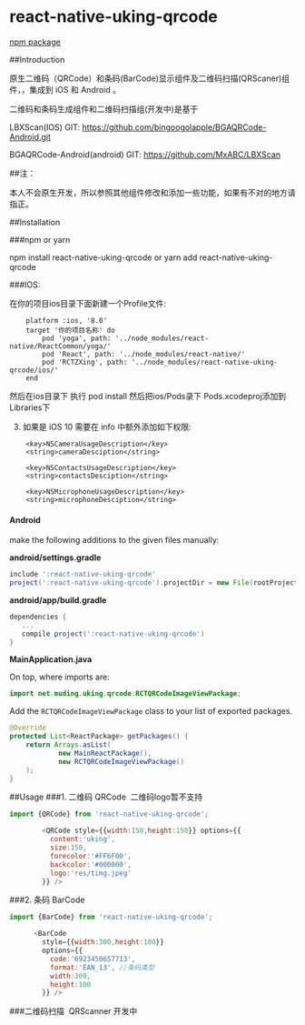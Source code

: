 # react-native-uking-qrcode 

[npm package](https://www.npmjs.org/package/react-native-uking-qrcode)

##Introduction

原生二维码（QRCode）和条码(BarCode)显示组件及二维码扫描(QRScaner)组件，，集成到 iOS 和 Android 。

二维码和条码生成组件和二维码扫描组(开发中)是基于 

LBXScan(IOS) GIT: https://github.com/bingoogolapple/BGAQRCode-Android.git

BGAQRCode-Android(android) GIT: https://github.com/MxABC/LBXScan

##注：

本人不会原生开发，所以参照其他组件修改和添加一些功能，如果有不对的地方请指正。

##Installation

###npm or yarn 

npm install react-native-uking-qrcode  or yarn add react-native-uking-qrcode

###IOS:

在你的项目ios目录下面新建一个Profile文件:
```
    platform :ios, '8.0'
    target '你的项目名称' do
        pod 'yoga', path: '../node_modules/react-native/ReactCommon/yoga/'    
        pod 'React', path: '../node_modules/react-native/'    
        pod 'RCTZXing', path: '../node_modules/react-native-uking-qrcode/ios/'   
    end
```
然后在ios目录下 执行 pod install
然后把ios/Pods录下 Pods.xcodeproj添加到 Libraries下

3. 如果是 iOS 10 需要在 info 中额外添加如下权限:
```
    <key>NSCameraUsageDescription</key>    
    <string>cameraDesciption</string>

    <key>NSContactsUsageDescription</key>    
    <string>contactsDesciption</string>

    <key>NSMicrophoneUsageDescription</key>    
    <string>microphoneDesciption</string>
```    


#### Android

make the following additions to the given files manually:

**android/settings.gradle**

```gradle
include ':react-native-uking-qrcode'
project(':react-native-uking-qrcode').projectDir = new File(rootProject.projectDir, '../node_modules/react-native-uking-qrcode/android')
```

**android/app/build.gradle**

```gradle
dependencies {
   ...
   compile project(':react-native-uking-qrcode')
}
```

**MainApplication.java**

On top, where imports are:

```java
import net.muding.uking.qrcode.RCTQRCodeImageViewPackage;
```

Add the `RCTQRCodeImageViewPackage` class to your list of exported packages.

```java
@Override
protected List<ReactPackage> getPackages() {
    return Arrays.asList(
            new MainReactPackage(),
            new RCTQRCodeImageViewPackage()
    );
}
```


##Usage
###1. 二维码 QRCode  二维码logo暂不支持
```javascript
import {QRCode} from 'react-native-uking-qrcode';

        <QRCode style={{width:150,height:150}} options={{
          content:'uking',
          size:150,
          forecolor:'#FF6F00',
          backcolor:'#000000',
          logo:'res/timg.jpeg'
        }} />
```
###2. 条码 BarCode
```javascript
import {BarCode} from 'react-native-uking-qrcode';

      <BarCode 
        style={{width:300,height:100}}
        options={{
          code:'6923450657713',
          format:'EAN_13', //条码类型
          width:300,
          height:100
        }} />
```
###二维码扫描  QRScanner 开发中
